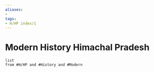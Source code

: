 ```yaml
---
aliases:
- 
tags:
- H/HP index/1
---
```

# Modern History Himachal Pradesh

```dataview
list
from #H/HP and #History and #Modern  
```